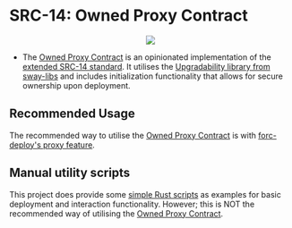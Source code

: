 # SRC-14: Owned Proxy Contract

<p align="center">
<a href="https://crates.io/crates/forc/0.63.3" alt="forc">
        <img src="https://img.shields.io/badge/forc-v0.63.3-orange" />
    </a>
</p>

- The [Owned Proxy Contract](./contract/src/main.sw) is an opinionated implementation of the [extended SRC-14 standard](https://docs.fuel.network/docs/sway-standards/src-14-simple-upgradeable-proxies/). It utilises the [Upgradability library from sway-libs](https://github.com/FuelLabs/sway-libs) and includes initialization functionality that allows for secure ownership upon deployment.

## Recommended Usage

The recommended way to utilise the [Owned Proxy Contract](./contract/src/main.sw) is with [forc-deploy's proxy feature](https://docs.fuel.network/docs/forc/plugins/forc_client/#proxy-contracts).

## Manual utility scripts

This project does provide some [simple Rust scripts](./scripts/README.md) as examples for basic deployment and interaction functionality. However; this is NOT the recommended way of utilising the [Owned Proxy Contract](./contract/src/main.sw).
